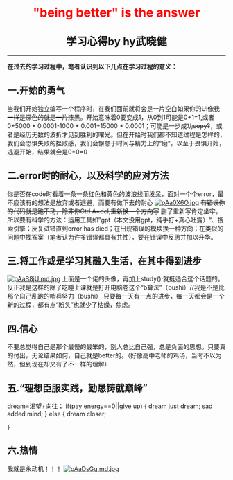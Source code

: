 # <center><font color=red>"being better" is the answer</font>
##  <center><font size=5>学习心得by hy武晓健</font>  
***
**在过去的学习过程中，笔者认识到以下几点在学习过程的意义：**
## 一.开始的勇气
当我们开始独立编写一个程序时，在我们面前就将会是一片空白~~如果你的UI像我一样是深色的就是一片漆黑~~。开始意味着0要变成1，从0到1可能是0+1=1,或者0+5000 * 0.0001-1000 * 0.001+15000 * 0.0001；可能是一步成功~~copy?~~，或者是经历无数的波折才见到胜利的曙光。但在开始时我们都不知道过程是怎样的，我们会恐惧失败的挫败感，我们会懈怠于时间与精力上的“磨”，以至于畏惧开始，逃避开始，结果就会是0*0=0
## 二.error时的耐心，以及科学的应对方法
你是否在code时看着一条一条红色和黄色的波浪线而发呆，面对一个个error，最不应该有的想法是放弃或者逃避，而要有做下去的耐心  [![pAa0X6O.jpg](https://s21.ax1x.com/2024/10/20/pAa0X6O.jpg)](https://imgse.com/i/pAa0X6O)
~~有错误你的代码就是跑不动，除非你Ctrl A+del,重新换一个方向写~~
删了重新写肯定坐牢，所以要有科学的方法：运用工具如”gpt（本文没用gpt，纯手打+真心吐露）“、搜索引擎；反复试错直到error has died；在出现错误的模块换一种方向；在类似的问题中找答案（笔者认为许多错误都具有共性），要在错误中反思并加以升华。
## 三.将工作或是学习其融入生活，在其中得到进步
[![pAaB8jU.md.jpg](https://s21.ax1x.com/2024/10/20/pAaB8jU.md.jpg)](https://imgse.com/i/pAaB8jU)
上面是一个佬的头像，再加上study();就挺适合这个话题的。
反正我是这样的除了吃睡上课就是打开电脑卷这个“b算法”（bushi）//我是不是比那个自己乱跑的哨兵努力（bushi）
只要每一天有一点的进步，每一天都会是一个新的过程，都有点“盼头”也就少了枯燥，焦虑。
## 四.信心
不要总觉得自己是那个最慢的最笨的，别人总比自己强，总是负面的思想。只要真的付出，无论结果如何，自己就是better的。（好像高中老师的鸡汤，当时不以为然，但到现在却又有了不一样的理解）
## 五.“理想臣服实践，勤恳铸就巅峰”
dream=渴望+向往；
if(pay energy==0||give up)
{
    dream just dream;
    sad added mind;
}
else
{
    dream closer;

}
## 六.热情
我就是永动机！！！
[![pAaDsGq.md.jpg](https://s21.ax1x.com/2024/10/20/pAaDsGq.md.jpg)](https://imgse.com/i/pAaDsGq)



  


